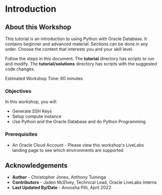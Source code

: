 # Introduction

## About this Workshop

This tutorial is an introduction to using Python with Oracle Database. It contains beginner and advanced material. Sections can be done in any order. Choose the content that interests you and your skill level.

Follow the steps in this document. The **tutorial** directory has scripts to run and modify. The **tutorial/solutions** directory has scripts with the suggested code changes.

Estimated Workshop Time: 60 minutes

### Objectives

In this workshop, you will:

- Generate SSH Keys
- Setup compute instance
- Use Python and the Oracle Database and do Python Programming

### Prerequisites

- An Oracle Cloud Account - Please view this workshop's LiveLabs landing page to see which environments are supported

## Acknowledgements

* **Author** - Christopher Jones, Anthony Tuininga
* **Contributors** - Jaden McElvey, Technical Lead, Oracle LiveLabs Interns
* **Last Updated By/Date** - Anoosha Pilli, April 2022

